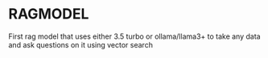 # RAGMODEL
First rag model that uses either 3.5 turbo or ollama/llama3+ to take any data and ask questions on it using vector search

